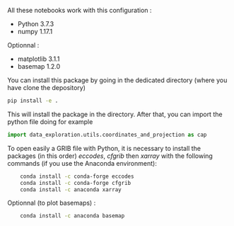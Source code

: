 All these notebooks work with this configuration :

*  Python 3.7.3
*  numpy 1.17.1

Optionnal :
*  matplotlib 3.1.1
*  basemap 1.2.0

You can install this package by going in the dedicated directory (where you have clone the depository)

```sh
pip install -e .
```

This will install the package in the directory. 
After that, you can import the python file doing for example 

```python
import data_exploration.utils.coordinates_and_projection as cap
```

To open easily a GRIB file with Python, it is necessary to install the packages (in this order) *eccodes*, *cfgrib* then *xarray* with the following commands (if you use the Anaconda environment):
```sh
    conda install -c conda-forge eccodes
    conda install -c conda-forge cfgrib
    conda install -c anaconda xarray
```
Optionnal (to plot basemaps) : 
```sh
    conda install -c anaconda basemap
```
